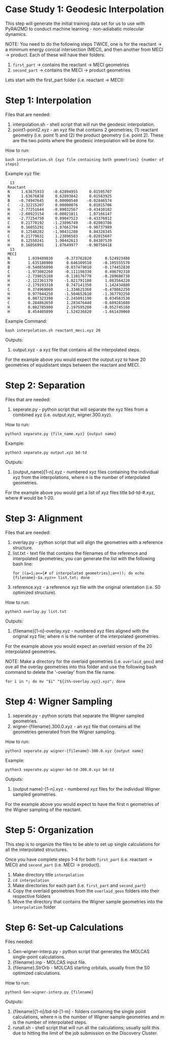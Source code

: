 # Case Study 1: Geodesic Interpolation
This step will generate the initial training data set for us to use with PyRAI2MD to conduct machine learning - non-adiabatic molecular dynamics. 

NOTE: You need to do the following steps TWICE, one is for the reactant -> a minimum energy conical intersection (MECI), and then another from MECI -> product. Each of these will have their folders. 

1. `first_part` -> contains the reactant -> MECI geometries
2. `second_part` -> contains the MECI -> product geometries

Lets start with the first_part folder (i.e. reactant -> MECI): 

# Step 1: Interpolation
Files that are needed: 
1. interpolation.sh - shell script that will run the geodesic interpolation.
2. point1-point2.xyz - an xyz file that contains 2 geometries; (1) reactant geometry (i.e. point 1) and (2) the product geometry (i.e. point 2). These are the two points where the geodesic interpolation will be done for.

How to run:
``` 
bash interpolation.sh {xyz file containing both geometries} {number of steps}
```

Example xyz file: 
```
  13
 Reactant
 N     1.63675933    -0.62894955     0.01595707
 N     1.63676838     0.62893842     0.01583925
 B    -0.74947645     0.00000540    -0.02846574
 C    -2.32215207     0.00000076     0.01015706
 H    -2.77251644    -0.89032567    -0.43410182
 H    -2.60923154    -0.00021811     1.07166147
 H    -2.77254750     0.89047523    -0.43376812
 C     0.21778192    -1.23896749    -0.02003786
 H     0.16055291    -1.87661794    -0.90737989
 H     0.12548282    -1.90431280     0.84328345
 C     0.21779631     1.23896583    -0.02015607
 H     0.12550241     1.90442613     0.84307539
 H     0.16056991     1.87649977    -0.90758418
  13
 MECI
 N        1.039489830     -0.373762820      0.524923480
 N        1.635186900      0.646109510     -0.105555570
 B       -0.540856090     -0.037479010     -0.174452830
 C       -1.973082260     -0.111198330      0.496792310
 H       -2.739015160     -0.110176770     -0.289608730
 H       -2.122361370     -1.021791180      1.083564220
 H       -2.179193310      0.747141350      1.142434880
 C        0.374969060     -1.334625360     -0.478862250
 H        0.977044250     -1.504652610     -1.367792250
 H        0.087323390     -2.245091190      0.034563530
 C        0.284862650      1.283476440     -0.609281680 
 H        0.082785900      2.197595280     -0.052745160
 H        0.454405890      1.524236820     -1.661439060
```

Example Command:
```
bash interpolation.sh reactant_meci.xyz 20
```

Outputs: 
1. output.xyz - a xyz file that contains all the interpolated steps.

For the example above you would expect the output.xyz to have 20 geometries of equidistant steps between the reactant and MECI.

# Step 2: Separation
Files that are needed: 
1. seperate.py - python script that will separate the xyz files from a combined xyz (i.e. output.xyz, wigner.300.xyz).

How to run: 
```
python3 separate.py {file_name.xyz} {output name}
```
Example: 
```
python3 separate.py output.xyz bd-td
```

Outputs: 
1. {output_name}[1-n].xyz - numbered xyz files containing the individual xyz from the interpolations, where n is the number of interpolated geometries.

For the example above you would get a list of xyz files title bd-td-#.xyz, where # would be 1-20.

# Step 3: Alignment
Files that are needed:
1. overlay.py - python script that will align the geometries with a reference structure.
2. list.txt - text file that contains the filenames of the reference and interpolated geometries; you can generate the list with the following bash line:
   ```
   for ((a=1;a<={# of interpolated geometries};a++)); do echo {filename}-$a.xyz>> list.txt; done
   ```
4. reference.xyz - a reference xyz file with the original orientation (i.e. S0 optimized structure).

How to run:
```
python3 overlay.py list.txt
```

Outputs:
1. {filename}[1-n]-overlay.xyz - numbered xyz files aligned with the original xyz file; where n is the number of the interpolated geometries.

For the example above you would expect an overlaid version of the 20 interpolated geometries.

NOTE: Make a directory for the overlaid geometries (i.e. `overlaid_geos`) and ove all the overlay geometries into this folder and use the following bash command to delete the '-overlay' from the file name. 
```
for i in *; do mv "$i" "${i%%-overlay.xyz}.xyz"; done
```

# Step 4: Wigner Sampling
1. seperate.py - python scripts that separate the Wigner sampled geometries.
2. wigner-{filename}.300.0.xyz - an xyz file that contains all the geometries generated from the Wigner sampling.

How to run:
```
python3 seperate.py wigner-{filename}-300.0.xyz {output name}
```

Example: 
```
python3 seperate.py wigner-bd-td-300.0.xyz bd-td
```

Outputs: 
1. {output name}-[1-n].xyz - numbered xyz files for the individual Wigner sampled geometries.

For the example above you would expect to have the first n geometries of the Wigner sampling of the reactant.

# Step 5: Organization
This step is to organize the files to be able to set up single calculations for all the interpolated structures. 

Once you have complete steps 1-4 for both ```first_part``` (i.e. reactant -> MECI) and ```second_part``` (i.e. MECI -> product). 

1. Make directory title ```interpolation```
2. `cd interpolation`
3. Make directories for each part (i.e. `first_part` and `second_part`)
4. Copy the overlaid geometries from the `overlaid_geos` folders into their respective folders
5. Move the directory that contains the Wigner sample geometries into the `interpolation` folder

# Step 6: Set-up Calculations
Files needed: 
1. Gen-wigner-interp.py - python script that generates the MOLCAS single-point calculations.
2. {filename}.inp - MOLCAS input file.
3. {filename}.StrOrb - MOLCAS starting orbitals, usually from the S0 optimized calculations.

How to run: 
```
python3 Gen-wigner-interp.py {filename}
```
Outputs: 
1. {filename}[1-n]/bd-td-[1-m] - folders containing the single point calculations, where n is the number of Wigner sample geometries and m is the number of interpolated steps.
2. runall.sh - shell script that will run all the calculations; usually split this due to hitting the limit of the job submission on the Discovery Cluster.




